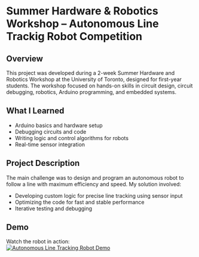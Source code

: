 # Summer Hardware & Robotics Workshop – Autonomous Line Trackig Robot Competition

## Overview

This project was developed during a 2-week Summer Hardware and Robotics Workshop at the University of Toronto, designed for first-year students. The workshop focused on hands-on skills in circuit design, circuit debugging, robotics, Arduino programming, and embedded systems.

## What I Learned

- Arduino basics and hardware setup
- Debugging circuits and code
- Writing logic and control algorithms for robots
- Real-time sensor integration

## Project Description

The main challenge was to design and program an autonomous robot to follow a line with maximum efficiency and speed. My solution involved:

- Developing custom logic for precise line tracking using sensor input
- Optimizing the code for fast and stable performance
- Iterative testing and debugging

## Demo

Watch the robot in action:  
[![Autonomous Line Tracking Robot Demo](https://youtube.com/shorts/PQIqecPQN0Q?si=KLHuc2oOLxqIu__m)](https://youtube.com/shorts/PQIqecPQN0Q?si=KLHuc2oOLxqIu__m)

